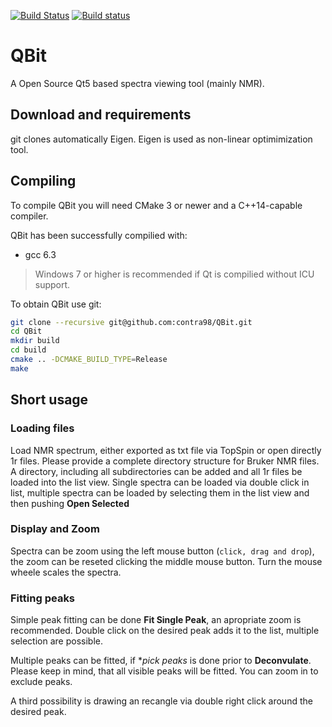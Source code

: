 [![Build Status](https://travis-ci.org/contra98/QBit.svg?branch=master)](https://travis-ci.org/contra98/QBit) [![Build status](https://ci.appveyor.com/api/projects/status/lma7hd13mktg6o45?svg=true)](https://ci.appveyor.com/project/contra98/qbit)


# QBit 
A Open Source Qt5 based spectra viewing tool (mainly NMR).

## Download and requirements
git clones automatically Eigen. Eigen is used as non-linear optimimization tool.

## Compiling
To compile QBit you will need CMake 3 or newer and a C++14-capable compiler.

QBit has been successfully compilied with: 
- gcc 6.3

> Windows 7 or higher is recommended if Qt is compilied without ICU support.

To obtain QBit use git:
```sh
git clone --recursive git@github.com:contra98/QBit.git
cd QBit
mkdir build
cd build
cmake .. -DCMAKE_BUILD_TYPE=Release
make
```

## Short usage

### Loading files

Load NMR spectrum, either exported as txt file via TopSpin or open directly 1r files. Please provide a complete directory structure for Bruker NMR files. A directory, including all subdirectories can be added and all 1r files be loaded into the list view. Single spectra can be loaded via double click in list, multiple spectra can be loaded by selecting them in the list view and then pushing **Open Selected**

### Display and Zoom

Spectra can be zoom using the left mouse button (`click, drag and drop`), the zoom can be reseted clicking the middle mouse button. Turn the mouse wheele scales the spectra.

### Fitting peaks

Simple peak fitting can be done **Fit Single Peak**, an apropriate zoom is recommended. Double click on the desired peak adds it to the list, multiple selection are possible. 

Multiple peaks can be fitted, if **pick peaks* is done prior to **Deconvulate**. Please keep in mind, that all visible peaks will be fitted. You can zoom in to exclude peaks.

A third possibility is drawing an recangle via double right click around the desired peak.

